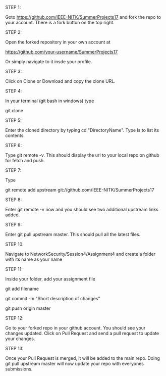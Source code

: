 STEP 1:

Goto https://github.com/IEEE-NITK/SummerProjects17 and fork the repo to your account. There is a fork button on the top right.

STEP 2:

Open the forked repository in your own account at

https://github.com/your-username/SummerProjects17

Or simply navigate to it insde your profile.

STEP 3:

Click on Clone or Download and copy the clone URL.

STEP 4:

In your terminal (git bash in windows) type

git clone <paste-url>

STEP 5:

Enter the cloned directory by typing cd "DirectoryName". Type ls to list its contents.

STEP 6:

Type git remote -v. This should display the url to your local repo on github for fetch and push.

STEP 7:

Type

git remote add upstream git://github.com/IEEE-NITK/SummerProjects17

STEP 8:

Enter git remote -v now and you should see two additional upstream links added.

STEP 9:

Enter git pull upstream master. This should pull all the latest files.

STEP 10:

Navigate to NetworkSecurity/Session4/Assignment4 and create a folder with its name as your name

STEP 11:
 
Inside your folder, add your assignment file

git add filename

git commit -m "Short description of changes"

git push origin master

STEP 12:

Go to your forked repo in your github account. You should see your changes updated. Click on Pull Request and send a pull request to update your changes.

STEP 13:

Once your Pull Request is merged, it will be added to the main repo. Doing git pull upstream master will now update your repo with everyones submissions.
